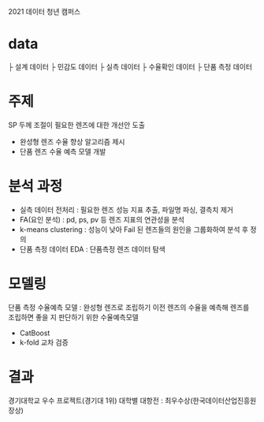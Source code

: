 2021 데이터 청년 캠퍼스

# data
├ 설계 데이터 
├ 민감도 데이터
├ 실측 데이터
├ 수율확인 데이터
├ 단품 측정 데이터

# 주제
SP 두께 조절이 필요한 렌즈에 대한 개선안 도출
* 완성형 렌즈 수율 향상 알고리즘 제시
* 단품 렌즈 수율 예측 모델 개발 

# 분석 과정
* 실측 데이터 전처리 : 필요한 렌즈 성능 지표 추출, 파일명 파싱, 결측치 제거
* FA(요인 분석) : pd, ps, pv 등 렌즈 지표의 연관성을 분석
* k-means clustering : 성능이 낮아 Fail 된 렌즈들의 원인을 그룹화하여 분석 후 정의
* 단품 측정 데이터 EDA : 단품측정 렌즈 데이터 탐색

# 모델링
단품 측정 수율예측 모델 : 완성형 렌즈로 조립하기 이전 렌즈의 수율을 예측해 렌즈를 조립하면 좋을 지 판단하기 위한 수율예측모델
* CatBoost
* k-fold 교차 검증 

# 결과
경기대학교 우수 프로젝트(경기대 1위)
대학별 대항전 : 최우수상(한국데이터산업진흥원장상)
